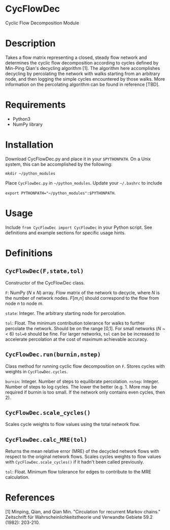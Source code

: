 # CycFlowDec
Cyclic Flow Decomposition Module

# Description
Takes a flow matrix representing a closed, steady flow network and determines the cyclic flow decomposition according to cycles defined by Min-Ping Qian's decycling algorithm [1]. The algorithm here accomplishes decycling by percolating the network with walks starting from an arbitrary node, and then logging the simple cycles encountered by those walks. More information on the percolating algorithm can be found in reference [TBD].

# Requirements
* Python3
* NumPy library

# Installation
Download CycFlowDec.py and place it in your `$PYTHONPATH`.  On a Unix system, this can be accomplished by the following:

`mkdir ~/python_modules`

Place `CycFlowDec.py` in `~/python_modules`. Update your `~/.bashrc` to include 

`export PYTHONPATH="~/python_modules":$PYTHONPATH`.

# Usage
Include `from CycFlowDec import CycFlowDec` in your Python script. See definitions and example sections for specific usage hints.

# Definitions
## `CycFlowDec(F,state,tol)`
Constructor of the CycFlowDec class.

`F`: NumPy (*N* x *N*) array. Flow matrix of the network to decycle, where *N* is the number of network nodes.  *F*[*m*,*n*] should correspond to the flow from node *n* to node *m*.

`state`: Integer. The arbitrary starting node for percolation.

`tol`: Float. The minimum contribution tolerance for walks to further percolate the network. Should be on the range \[0,1\]. For small networks (*N* ~< 6) `tol=0` should be fine.  For larger networks, `tol` can be be increased to accelerate percolation at the cost of maximum achievable accuracy.

## `CycFlowDec.run(burnin,nstep)`
Class method for running cyclic flow decomposition on `F`. Stores cycles with weights in `CycFlowDec.cycles`.

`burnin`: Integer. Number of steps to equilibrate percolation.
`nstep`: Integer. Number of steps to log cycles. The lower the better (e.g. 1. More may be required if burnin is too small. If the network only contains even cycles, then 2).

## `CycFlowDec.scale_cycles()`
Scales cycle weights to flow values using the total network flow.

## `CycFlowDec.calc_MRE(tol)`
Returns the mean relative error (MRE) of the decycled network flows with respect to the original network flows. Scales cycles weights to flow values with `CycFlowDec.scale_cycles()` if it hadn't been called previously.

`tol`: Float. Minimum flow tolerance for edges to contribute to the MRE calculation.

# References
[1] Minping, Qian, and Qian Min. "Circulation for recurrent Markov chains." Zeitschrift für Wahrscheinlichkeitstheorie und Verwandte Gebiete 59.2 (1982): 203-210.
